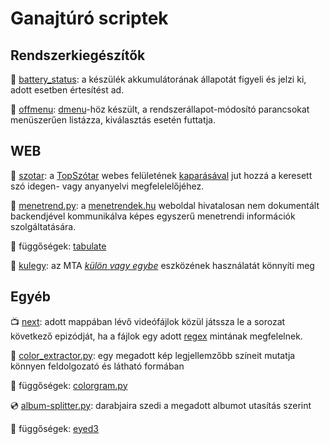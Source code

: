 # Ganajtúró scriptek

## Rendszerkiegészítők

:battery: [battery_status](https://github.com/ganajtur0/ganajturo_scriptek/blob/master/battery_status): a készülék akkumulátorának állapotát figyeli és jelzi ki, adott esetben értesítést ad.

:electric_plug: [offmenu](https://github.com/ganajtur0/ganajturo_scriptek/blob/master/offmenu): [dmenu](https://tools.suckless.org/dmenu/)-höz készült, a rendszerállapot-módosító parancsokat menüszerűen listázza, kiválasztás esetén futtatja.

## WEB

:page_with_curl: [szotar](https://github.com/ganajtur0/ganajturo_scriptek/blob/master/szotar): a [TopSzótar](https://topszotar.hu) webes felületének [kaparásával](https://en.wikipedia.org/wiki/Web_scraping) jut hozzá a keresett szó idegen- vagy anyanyelvi megfelelelőjéhez.

:bus: [menetrend.py](https://github.com/ganajtur0/ganajturo_scriptek/blob/master/menetrend.py): a [menetrendek.hu](https://menetrendek.hu) weboldal hivatalosan nem dokumentált backendjével kommunikálva képes egyszerű menetrendi információk szolgáltatására.

:snake: függőségek: [tabulate](https://pypi.org/project/tabulate/)

:pencil: [kulegy](https://github.com/ganajtur0/ganajturo_scriptek/blob/master/kulegy): az MTA [*külön vagy egybe*](https://helyesiras.mta.hu/helyesiras/default/kulegy) eszközének használatát könnyíti meg

## Egyéb

:tv: [next](https://github.com/ganajtur0/ganajturo_scriptek/blob/master/next): adott mappában lévő videófájlok közül játssza le a sorozat következő epizódját, ha a fájlok egy adott [regex](https://en.wikipedia.org/wiki/Regular_expression) mintának megfelelnek.

:art: [color_extractor.py](https://github.com/ganajtur0/ganajturo_scriptek/blob/master/color_extractor.py): egy megadott kép legjellemzőbb színeit mutatja könnyen feldolgozató és látható formában

:snake: függőségek: [colorgram.py](https://pypi.org/project/colorgram.py/)

:cd: [album-splitter.py](https://github.com/ganajtur0/ganajturo_scriptek/blob/master/album_splitter.py): darabjaira szedi a megadott albumot utasítás szerint

:snake: függőségek: [eyed3](https://pypi.org/project/eyed3/)
